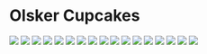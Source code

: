 # Olsker Cupcakes
<img src="documents/design/Change Data.png">
<img src="documents/design/Check-out.png">
<img src="documents/design/Create profile - Daniel.png">
<img src="documents/design/Dropdown Menu.png">
<img src="documents/design/Entry webpage.png">
<img src="documents/design/FAQ-1.png">
<img src="documents/design/Login.png">
<img src="documents/design/Main webpage - 1.png">
<img src="documents/design/Order Error.png">
<img src="documents/design/Order confirmation.png">
<img src="documents/design/Place Order-Ermin.png">
<img src="documents/design/Profile-Jens.png">
<img src="documents/design/Settings.png">
<img src="documents/design/Sign Up.png">
<img src="documents/design/Template-1.png">
<img src="documents/design/View orders.png">
<img src="documents/design/Your Cart.png">

